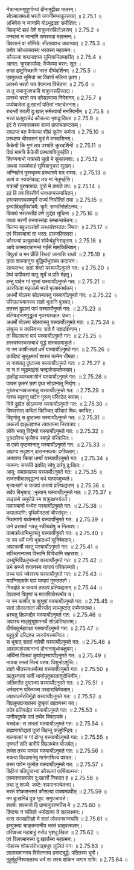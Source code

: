 

  
नेत्राभ्यामश्रुपूर्णाभ्यां दीनामुद्वीक्ष्व मातरम्।  
सोऽमात्यमध्ये भरतो जननीमभ्यकुत्सयत् ॥ 2.75.1 ॥   
अभिषेकं न जानामि योऽभूद्राज्ञा समीक्षित:।  
विप्रकृष्टे ह्यहं देशे शत्रुघ्नसहितोऽवसम् ॥ 2.75.2 ॥   
वनवासं न जानामि रामस्याहं महात्मन:।  
विवासनं वा सौमित्रे: सीतायाश्च यथाभवत् ॥ 2.75.3 ॥   
तथैव क्रोधतस्तस्य भरतस्य महात्मन:।  
कौसल्या शब्दमाज्ञाय सुमित्रामिदमब्रवीत् ॥ 2.75.4 ॥   
आगत: क्रूरकार्याया: कैकेय्या भरत: सुत:।  
तमहं द्रष्टुमिच्छामि भरतं दीर्घदर्शिनम् ॥ 2.75.5 ॥   
एवमुक्त्वा सुमित्रां सा विवर्णा मलिना कृशा।  
प्रतस्थे भरतो यत्र वेपमाना विचेतना ॥ 2.75.6 ॥   
स तु रामानुजश्चापि शत्रुघ्नसहिस्तदा।  
प्रतस्थे भरतो यत्र कौसल्याया निवेशनम् ॥ 2.75.7 ॥   
पर्य्यष्वजेतां दु:खार्त्तां पतितां नष्टचेतनाम्।  
रुदन्तौ रुदतीं दु:खात् समेत्यार्यां मनस्विनीम् ॥ 2.75.8 ॥   
भरतं प्रत्युवाचेदं कौसल्या भृशदु:खिता ॥ 2.75.9 ॥   
इदं ते राज्यकामस्य राज्यं प्राप्तमकण्टकम्।  
सम्प्राप्तं बत कैकेय्या शीघ्रं क्रूरेण कर्मणा ॥ 2.75.10 ॥   
प्रस्थाप्य चीरवसनं पुत्रं मे वनवासिनम्।  
कैकेयी किं गुणं तत्र पश्यति क्रूरदर्शिनी ॥ 2.75.11 ॥   
क्षिप्रं मामपि कैकेयी प्रस्थापयितुमर्हति।  
हिरण्यनाभो यत्रास्ते सुतो मे सुमहायशा: ॥ 2.75.12 ॥   
अथवा स्वयमेवाहं सुमित्रानुचरा सुखम्।  
अग्निहोत्रं पुरस्कृत्य प्रस्थास्ये यत्र राघव: ॥ 2.75.13 ॥   
कामं वा स्वयमेवाद्य तत्र मां नेतुमर्हसि।  
यत्रासौ पुरुषव्याघ्र: पुत्रो मे तप्यते तप: ॥ 2.75.14 ॥   
इदं हि तव विस्तीर्णं धनधान्यसमाचितम्।  
हस्त्यश्वरथसम्पूर्णं राज्यं निर्यातितं तया ॥ 2.75.15 ॥   
इत्यादिबहुभिर्वाक्यै: क्रूरै: सम्भर्त्सितोऽनघ:।  
विव्यथे भरतस्तीव्रं व्रणे तुद्येव सूचिना ॥ 2.75.16 ॥   
पपात चरणौ तस्यास्तदा सम्भ्रान्तचेतन:।  
विलप्य बहुधाऽसंज्ञो लब्धसंज्ञस्तत: स्थित: ॥ 2.75.17 ॥   
एवं विलपमानां तां भरत: प्राञ्जलिस्तदा।  
कौसल्यां प्रत्युवाचेदं शोकैर्बहुभिरावृताम् ॥ 2.75.18 ॥   
आये कस्मादजानन्तं गर्हसे मामकिल्बिषम्।  
विपुलां च मम प्रीतिं स्थिरां जानासि राघवे ॥ 2.75.19 ॥   
कृता शास्त्रानुगा बुद्धिर्माभूत्तस्य कदाचन।  
सत्यसन्ध: सतां श्रेष्ठो यस्यार्योऽनुमते गत: ॥ 2.75.20 ॥   
प्रेष्यं पापीयसां यातु सूर्यं च प्रति मेहतु।  
हन्तु पादेन गां सुप्तां यस्यार्योऽनुमते गत: ॥ 2.75.21 ॥   
कारयित्वा महत्कर्म भर्त्ता भृत्यमनर्थकम्।  
अधर्मो योऽस्य सोऽस्यास्तु यस्यार्योऽनुमते गत: ॥ 2.75.22 ॥   
परिपालयमानस्य राज्ञो भूतानि पुत्रवत्।  
ततस्तं द्रुह्यतां पापं यस्यार्योनुमते गत: ॥ 2.75.23 ॥   
बलिषड्भागमुद्धृत्य नृपस्यारक्षत: प्रजा:।  
अधर्मो योऽस्य सोस्यास्तु यस्यार्योऽनुमते गत: ॥ 2.75.24 ॥   
संश्रुत्य च तपस्विभ्य: सत्रे वै यज्ञदक्षिणाम्।  
तां विप्रलपतां पापं यस्यार्योऽनुमते गत: ॥ 2.75.25 ॥   
हस्त्यश्वरथसम्बाधे युद्धे शस्त्रसमाकुले।  
मा स्म कार्षीत्सतां धर्मं यस्यार्योऽनुमते गत: ॥ 2.75.26 ॥   
उपदिष्टं सुसूक्ष्मार्थं शास्त्रं यत्नेन धीमता।  
स नाशयतु दुष्टात्मा यस्यार्योऽनुमते गत: ॥ 2.75.27 ॥   
मा च तं व्यूढबाह्वंसं चन्द्रार्कसमतेजसम्।  
द्राक्षीद्राज्यस्थमासीनं यस्यार्योऽनुमते गत: ॥ 2.75.28 ॥   
पायसं कृसरं छागं वृथा सोऽश्नातु निर्घृण:।  
गुरूंश्चाप्यवजानातु यस्यार्योऽनुमते गत: ॥ 2.75.29 ॥   
गाश्च स्पृशतु पादेन गुरून् परिवदेत् स्वयम्।  
मित्रे द्रुह्येत सोऽत्यन्तं यस्यार्योऽनुमते गत: ॥ 2.75.30 ॥   
विश्वासात् कथितं किञ्चित् परिवादं मिथ: क्वचित्।  
विवृणोतु स दुष्टात्मा यस्यार्योऽनुमते गत: ॥ 2.75.31 ॥   
अकर्त्ता ह्यकृतज्ञश्च त्यक्तात्मा निरपत्रप:।  
लोके भवतु विद्वेष्यो यस्यार्योऽनुमते गत: ॥ 2.75.32 ॥   
पुत्रदारैश्च भृत्यैश्च स्वगृहे परिवारित:।  
स एको मृष्टमश्नातु यस्यार्योऽनुमते गत: ॥ 2.75.33 ॥   
अप्राप्य सदृशान् दाराननपत्य: प्रमीयताम्।  
अनवाप्य क्रियां धर्म्यां यस्यार्योऽनुमते गत: ॥ 2.75.34 ॥   
मात्मन: सन्ततिं द्राक्षीत् स्वेषु दारेषु दु:खित:।  
आयु: समग्रमप्राप्य यस्यार्योऽनुमते गत: ॥ 2.75.35 ॥   
राजस्त्रीबालवृद्धानां वधे यत्पापमुच्यते।  
भृत्यत्यागे च यत्पापं तत्पापं प्रतिपद्यताम् ॥ 2.75.36 ॥   
सदैव बिभृयाद््भृत्यान् यस्यार्योऽनुमते गत: ॥ 2.75.37 ॥   
सङ्ग्रामे समुपोढे स्म शत्रुपक्षभयंकरे।  
पलायमानो वध्येत यस्यार्योऽनुमते गत: ॥ 2.75.38 ॥   
कपालपाणि: पृथिवीमटतां चीरसंवृत:।  
भिक्षमाणो यथोन्मत्तो यस्यार्योनुमते गत: ॥ 2.75.39 ॥   
पाने प्रसक्तो भवतु स्त्रीष्वक्षेषु च नित्यश:।  
कामक्रोधाभिभूतस्तु यस्यार्योनुमते गत: ॥ 2.75.40 ॥   
मा स्म धर्मे मनो भूयादधर्मं सुनिषेवताम्।  
अपात्रवर्षी भवतु यस्यार्योऽनुमते गत: ॥ 2.75.41 ॥   
सञ्चितान्यस्य वित्तानि विविधानि सहस्रश:।  
दस्युभिर्विप्रलुप्यन्तां यस्यार्योनुमते गत: ॥ 2.75.42 ॥   
उभे सन्ध्ये शयानस्य यत्पापं परिकल्प्यते।  
तच्च पापं भवेत्तस्य यस्यार्योनुमते गत: ॥ 2.75.43 ॥   
यदग्निदायके पापं यत्पापं गुरुतल्पगे।  
मित्रद्रोहे च यत्पापं तत्पापं प्रतिपद्यताम् ॥ 2.75.44 ॥   
देवतानां पितॄणां च मातापित्रोस्तथैव च।  
मा स्म कार्षीत् स शुश्रूषां यस्यार्योऽनुमते गत: ॥ 2.75.45 ॥   
सतां लोकात्सतां कीर्त्त्यात् सञ्जुष्टात् कर्मणस्तथा।  
भ्रश्यतु क्षिप्रमद्यैव यस्यार्योऽनुमते गत: ॥ 2.75.46 ॥   
अपास्य मातृशुश्रूषामनर्थे सोऽवतिष्ठताम्।  
दीर्घबाहुर्महावक्षा यस्यार्योऽनुमते गत: ॥ 2.75.47 ॥   
बहुपुत्रो दरिद्रश्च ज्वररोगसमन्वित:।  
स भूयात् सततं क्लेशी यस्यार्योऽनुमते गत: ॥ 2.75.48 ॥   
आशामाशंसमानानां दीनानामूर्ध्वचक्षुषाम्।  
अर्थिनां वितथां कुर्याद्यस्यार्योऽनुमते गत: ॥ 2.75.49 ॥   
मायया रमतां नित्यं परुष: पिशुनोऽशुचि:।  
राज्ञो भीतस्त्वधर्मात्मा यस्यार्योऽनुमते गत: ॥ 2.75.50 ॥   
ऋतुस्नातां सतीं भार्यामृतुकालानुरोधिनीम्।  
अतिवर्त्तेत दुष्टात्मा यस्यार्योऽनुमते गत: ॥ 2.75.51 ॥   
धर्मदारान् परित्यज्य परदारान्निषेवताम्।  
त्यक्तधर्मरतिर्मूढो यस्यार्योऽनुमते गत: ॥ 2.75.52 ॥   
विप्रलुप्तप्रजातस्य दुष्कृतं ब्राह्मणस्य यत्।  
तदेव प्रतिपद्येत यस्यार्योऽनुमते गत: ॥ 2.75.53 ॥   
पानीयदूषके पापं तथैव विषदायके।  
यत्तदेक: स लभतां यस्यार्योऽनुमते गत: ॥ 2.75.54 ॥   
ब्राह्मणायोद्यतां पूजां विहन्तु कलुषेन्द्रिय:।  
बालवत्सां च गां दोग्धु यस्यार्योऽनुमते गत: ॥ 2.75.55 ॥   
तृष्णार्तं सति पानीये विप्रलम्भेन योजयेत्।  
लभेत तस्य यत्पापं यस्यार्योऽनुमते गत: ॥ 2.75.56 ॥   
भक्त्या विवदमानेषु मार्गमाश्रित्य पश्यत:।  
तस्य पापेन युज्येत यस्यार्योऽनुमते गत: ॥ 2.75.57 ॥   
विहीनां पतिपुत्राभ्यां कौसल्यां पार्थिवात्मज:।  
एवमाश्वासयन्नेव दु:खार्त्तो निपपात ह ॥ 2.75.58 ॥   
तथा तु शपथै: कष्टै: शपमानमचेतनम्।  
भरतं शोकसन्तप्तं कौसल्या वाक्यमब्रवीत् ॥ 2.75.59 ॥   
मम दु:खमिदं पुत्र भूय: समुपजायते।  
शपथै: शपमानो हि प्राणानुपरुणत्सि मे ॥ 2.75.60 ॥   
दिष्ट्या न चलितो धर्मादात्मा ते सहलक्ष्मण:।  
वत्स सत्यप्रतिज्ञो मे सतां लोकानवाप्स्यसि ॥ 2.75.61 ॥   
इत्युक्त्वा चाङ्कमानीय भरतं भ्रातृवत्सलम्।  
परिष्वज्य महाबाहुं रुरोद भृशदु:खिता ॥ 2.75.62 ॥   
एवं विलपमानस्य दु:खार्त्तस्य महात्मन:।  
मोहाच्च शोकसंरोधाद्बभूव लुलितं मन: ॥ 2.75.63 ॥   
लालप्यमानस्य विचेतनस्य प्रणष्टबुद्धे: पतितस्य भूमौ।  
मुहुर्मुहुर्निश्वसतश्च धर्मं सा तस्य शोकेन जगाम रात्रि: ॥ 2.75.64 ॥   
